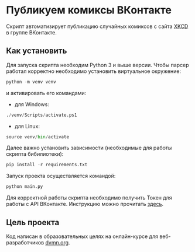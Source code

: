 # Публикуем комиксы ВКонтакте
Скрипт автоматизирует публикацию случайных комиксов с сайта [XKCD](https://xkcd.com/) в группе ВКонтакте.

## Как установить
Для запуска скрипта необходим Python 3 и выше версии.
Чтобы парсер работал корректно необходимо установить виртуальное окружение:
```python
python -m venv venv

```
и активировать его командами:
- для Windows:
```python
./venv/Scripts/activate.ps1
```
- для Linux:
```python
source venv/bin/activate
```
Далее важно установить зависимости (необходимые для работы скрипта бибилиотеки):
```python
pip install -r requirements.txt
```
Запуск проекта осуществляется командой:
```python
python main.py
```
Для корректной работы скрипта необходимо получить Токен для работы с API ВКонтакте. Инструкцию можно прочитать [здесь](https://vk.com/dev/implicit_flow_user). 


## Цель проекта
Код написан в образовательных целях на онлайн-курсе для 
веб-разработчиков [dvmn.org](https://dvmn.org/).